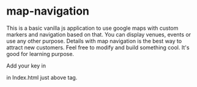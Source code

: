 # map-navigation

This is a basic vanilla js application to use google maps with custom markers and navigation based on that. You can display venues, events or use any other purpose. Details with map navigation is the best way to attract new customers. Feel free to modify and build something cool. It's good for learning purpose.

Add your key in

<script 
    src="https://maps.googleapis.com/maps/api/js?key=YOUR_KEY_HERE">
</script> in Index.html just above </body> tag.
